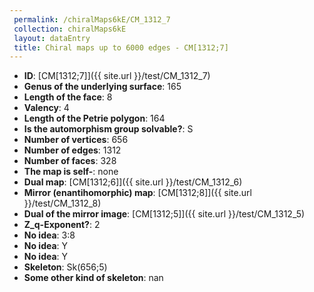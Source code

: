 ```yaml
--- 
 permalink: /chiralMaps6kE/CM_1312_7 
 collection: chiralMaps6kE
 layout: dataEntry
 title: Chiral maps up to 6000 edges - CM[1312;7]
---
```


- **ID**: [CM[1312;7]]({{ site.url }}/test/CM_1312_7)
- **Genus of the underlying surface**: 165
- **Length of the face**: 8
- **Valency**: 4
- **Length of the Petrie polygon**: 164
- **Is the automorphism group solvable?**: S
- **Number of vertices**: 656
- **Number of edges**: 1312
- **Number of faces**: 328
- **The map is self-**: none
- **Dual map**: [CM[1312;6]]({{ site.url }}/test/CM_1312_6)
- **Mirror (enantihomorphic) map**: [CM[1312;8]]({{ site.url }}/test/CM_1312_8)
- **Dual of the mirror image**: [CM[1312;5]]({{ site.url }}/test/CM_1312_5)
- **Z_q-Exponent?**: 2
- **No idea**:  3:8
- **No idea**: Y
- **No idea**: Y
- **Skeleton**: Sk(656;5)
- **Some other kind of skeleton**: nan
